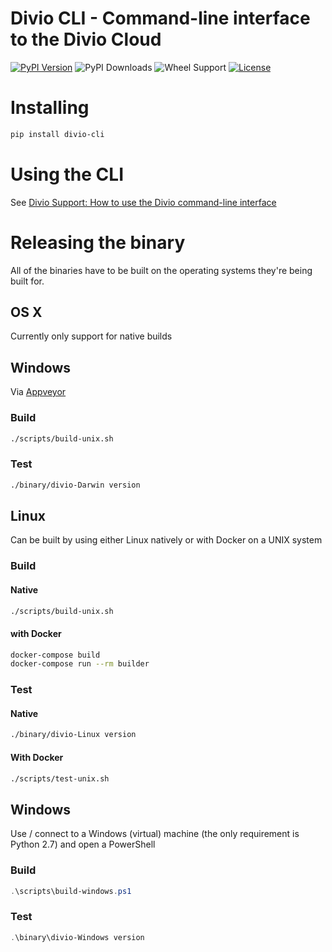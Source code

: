 Divio CLI - Command-line interface to the Divio Cloud
=====================================================

[![PyPI Version](https://img.shields.io/pypi/v/divio-cli.svg)](https://pypi.python.org/pypi/divio-cli)
![PyPI Downloads](https://img.shields.io/pypi/dm/divio-cli.svg)
![Wheel Support](https://img.shields.io/pypi/wheel/divio-cli.svg)
[![License](https://img.shields.io/pypi/l/divio-cli.svg)](https://github.com/divio/divio-cli/blob/master/LICENSE.txt)

# Installing

```bash
pip install divio-cli
```

# Using the CLI

See [Divio Support: How to use the Divio command-line interface](http://support.divio.com/local-development/divio-shell/divio-cli-reference)

# Releasing the binary

All of the binaries have to be built on the operating systems they're being built for.

## OS X

Currently only support for native builds 

## Windows

Via [Appveyor](https://appveyor.com)

### Build

```bash
./scripts/build-unix.sh
```

### Test
    
```bash
./binary/divio-Darwin version
```

## Linux

Can be built by using either Linux natively or with Docker on a UNIX system

### Build

#### Native

```bash
./scripts/build-unix.sh
```

#### with Docker

```bash
docker-compose build
docker-compose run --rm builder
```

### Test

#### Native

```bash
./binary/divio-Linux version
```

#### With Docker

```bash
./scripts/test-unix.sh
```

## Windows

Use / connect to a Windows (virtual) machine (the only requirement is Python 2.7) and open a PowerShell

### Build

```powershell
.\scripts\build-windows.ps1
```

### Test

```powershell
.\binary\divio-Windows version
```
